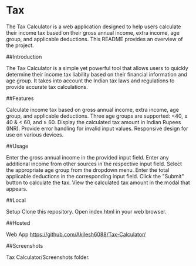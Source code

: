 # Tax
 The Tax Calculator is a web application designed to help users calculate their income tax based on their gross annual income, extra income, age group, and applicable deductions. This README provides an overview of the project.

##Introduction 

The Tax Calculator is a simple yet powerful tool that allows users to quickly determine their income tax liability based on their financial information and age group. It takes into account the Indian tax laws and regulations to provide accurate tax calculations.

##Features 

Calculate income tax based on gross annual income, extra income, age group, and applicable deductions. Three age groups are supported: <40, ≥ 40 & < 60, and ≥ 60. Display the calculated tax amount in Indian Rupees (INR). Provide error handling for invalid input values. Responsive design for use on various devices.

##Usage

Enter the gross annual income in the provided input field.
Enter any additional income from other sources in the respective input field.
Select the appropriate age group from the dropdown menu.
Enter the total applicable deductions in the corresponding input field.
Click the "Submit" button to calculate the tax.
View the calculated tax amount in the modal that appears.

##Local 

Setup Clone this repository. Open index.html in your web browser.

##Hosted 

Web App https://github.com/Akilesh6088/Tax-Calculator/

##Screenshots

Tax Calculator/Screenshots folder.
